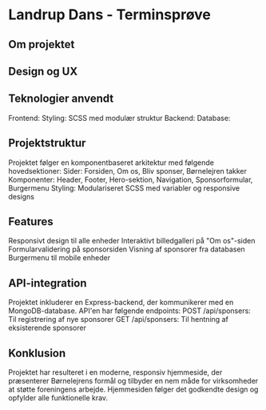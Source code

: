 # Landrup Dans - Terminsprøve
## Om projektet


 ## Design og UX



## Teknologier anvendt
Frontend: 
Styling: SCSS med modulær struktur
Backend: 
Database: 


## Projektstruktur
Projektet følger en komponentbaseret arkitektur med følgende hovedsektioner:
Sider: Forsiden, Om os, Bliv sponser, Børnelejren takker
Komponenter: Header, Footer, Hero-sektion, Navigation, Sponsorformular, Burgermenu
Styling: Modulariseret SCSS med variabler og responsive designs

## Features
Responsivt design til alle enheder
Interaktivt billedgalleri på "Om os"-siden
Formularvalidering på sponsorsiden
Visning af sponsorer fra databasen
Burgermenu til mobile enheder

## API-integration
Projektet inkluderer en Express-backend, der kommunikerer med en MongoDB-database. API'en har følgende endpoints:
POST /api/sponsers: Til registrering af nye sponsorer
GET /api/sponsers: Til hentning af eksisterende sponsorer


## Konklusion
Projektet har resulteret i en moderne, responsiv hjemmeside, der præsenterer Børnelejrens formål og tilbyder en nem måde for virksomheder at støtte foreningens arbejde. Hjemmesiden følger det godkendte design og opfylder alle funktionelle krav.